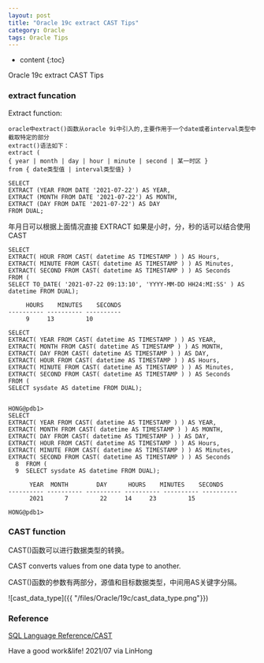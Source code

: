 ```yaml
---
layout: post
title: "Oracle 19c extract CAST Tips"
category: Oracle
tags: Oracle Tips
---
```


* content
{:toc}

Oracle 19c extract CAST Tips







### extract funcation

Extract function:

```
oracle中extract()函数从oracle 9i中引入的,主要作用于一个date或者interval类型中截取特定的部分
extract()语法如下：
extract (
{ year | month | day | hour | minute | second | 某一时区 }
from { date类型值 | interval类型值} )
```

```
SELECT 
EXTRACT (YEAR FROM DATE '2021-07-22') AS YEAR,
EXTRACT (MONTH FROM DATE '2021-07-22') AS MONTH,
EXTRACT (DAY FROM DATE '2021-07-22') AS DAY
FROM DUAL;
```

年月日可以根据上面情况直接 EXTRACT
如果是小时，分，秒的话可以结合使用 CAST

```
SELECT 
EXTRACT( HOUR FROM CAST( datetime AS TIMESTAMP ) ) AS Hours,
EXTRACT( MINUTE FROM CAST( datetime AS TIMESTAMP ) ) AS Minutes,
EXTRACT( SECOND FROM CAST( datetime AS TIMESTAMP ) ) AS Seconds
FROM (
SELECT TO_DATE( '2021-07-22 09:13:10', 'YYYY-MM-DD HH24:MI:SS' ) AS datetime FROM DUAL);

     HOURS    MINUTES	 SECONDS
---------- ---------- ----------
	 9	   13	      10

SELECT 
EXTRACT( YEAR FROM CAST( datetime AS TIMESTAMP ) ) AS YEAR,
EXTRACT( MONTH FROM CAST( datetime AS TIMESTAMP ) ) AS MONTH,
EXTRACT( DAY FROM CAST( datetime AS TIMESTAMP ) ) AS DAY,
EXTRACT( HOUR FROM CAST( datetime AS TIMESTAMP ) ) AS Hours,
EXTRACT( MINUTE FROM CAST( datetime AS TIMESTAMP ) ) AS Minutes,
EXTRACT( SECOND FROM CAST( datetime AS TIMESTAMP ) ) AS Seconds
FROM (
SELECT sysdate AS datetime FROM DUAL);


HONG@pdb1>
SELECT
EXTRACT( YEAR FROM CAST( datetime AS TIMESTAMP ) ) AS YEAR,
EXTRACT( MONTH FROM CAST( datetime AS TIMESTAMP ) ) AS MONTH,
EXTRACT( DAY FROM CAST( datetime AS TIMESTAMP ) ) AS DAY,
EXTRACT( HOUR FROM CAST( datetime AS TIMESTAMP ) ) AS Hours,
EXTRACT( MINUTE FROM CAST( datetime AS TIMESTAMP ) ) AS Minutes,
EXTRACT( SECOND FROM CAST( datetime AS TIMESTAMP ) ) AS Seconds
  8  FROM (
  9  SELECT sysdate AS datetime FROM DUAL);

      YEAR	MONTH	     DAY      HOURS    MINUTES	  SECONDS
---------- ---------- ---------- ---------- ---------- ----------
      2021	    7	      22	 14	    23	       15

HONG@pdb1>

```

### CAST function

CAST()函数可以进行数据类型的转换。

CAST converts values from one data type to another.

CAST()函数的参数有两部分，源值和目标数据类型，中间用AS关键字分隔。

![cast_data_type]({{ "/files/Oracle/19c/cast_data_type.png"}})	


### Reference

[SQL Language Reference/CAST](https://docs.oracle.com/en/database/oracle/oracle-database/19/sqlrf/CAST.html#GUID-5A70235E-1209-4281-8521-B94497AAEF75)


Have a good work&life! 2021/07 via LinHong
